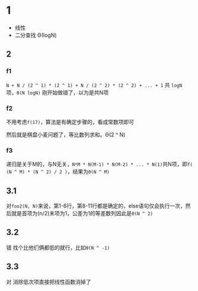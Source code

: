 #  1

- 线性
- 二分查找 Θ(logN)

## 2

### f1

`N + N / (2 ^ 1) * (2 ^ 1) + N / (2 ^ 2) * (2 ^ 2) + ... + 1` 共 `logN` 项，`Θ(N logN)` 刚开始做错了，以为是共N项

### f2

不用考虑`f(17)`，算法是有确定步骤的，看成常数项即可

然后就是棋盘小麦问题了，等比数列求和。Θ(2 ^ N)

### f3

递归是关于M的，与N无关，`N*M * N(M-1) * N(M-2) * ... * N(1)`共N项，即`f( (N ^ M) * (N ^ 2) / 2 )`，结果为`Θ(N ^ M)`

## 3.1 

对`foo2(N, N)`来说，第1-6行，第8-11行都是确定的，else语句仅会执行一次，然后就是首项为(n/2)末项为1，公差为1的等差数列因此是`Θ(N ^ 2)`

## 3.2 

错 找个比他们俩都低的就行，比如`Θ(N ^ -1)`

## 3.3

对 消除低次项直接把线性函数消掉了